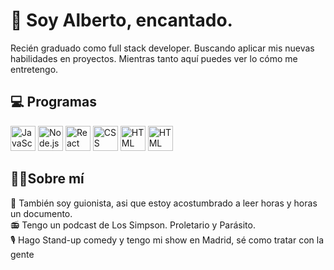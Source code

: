 <h1>👋 Soy Alberto, encantado. </h1>
Recién graduado como full stack developer. Buscando aplicar mis nuevas habilidades en proyectos. Mientras tanto aquí puedes ver lo cómo me entretengo.

## 💻 Programas
<p aling="center" >
  
<img src="https://github.com/user-attachments/assets/b7a2081f-b9ec-446d-b601-6a89932443ae" width="40" height="40" alt="JavaScript" />
<img src="https://github.com/user-attachments/assets/ad8ee40e-d4ce-4266-818b-ecbbea4f6777" width="40" height="40" alt="Node.js" />
<img src="https://upload.wikimedia.org/wikipedia/commons/a/a7/React-icon.svg" width="40" height="auto" alt="React" />
<img src="https://upload.wikimedia.org/wikipedia/commons/thumb/d/d5/CSS3_logo_and_wordmark.svg/1815px-CSS3_logo_and_wordmark.svg.png" width="40" height="40" alt="CSS" />
<img src="https://upload.wikimedia.org/wikipedia/commons/thumb/6/61/HTML5_logo_and_wordmark.svg/2560px-HTML5_logo_and_wordmark.svg.png" width="40" height="40" alt="HTML" />
<img src="https://w7.pngwing.com/pngs/170/924/png-transparent-microsoft-sql-server-microsoft-azure-sql-database-microsoft-text-logo-microsoft-azure-thumbnail.png" width="40" height="40" alt="HTML" />
</p>


## 👨‍💻Sobre mí 
📖 También soy guionista, asi que estoy acostumbrado a leer horas y horas un documento. <br>
📻 Tengo un podcast de Los Simpson. Proletario y Parásito. <br>
🎙 Hago Stand-up comedy y tengo mi show en Madrid, sé como tratar con la gente <br>
